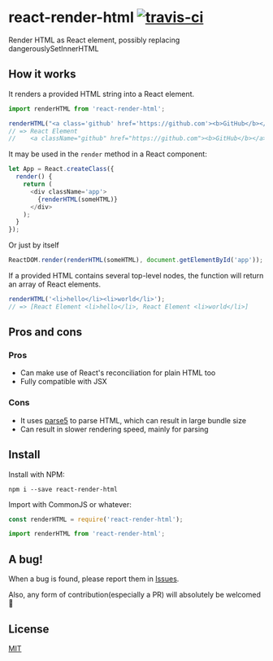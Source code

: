 # react-render-html [![travis-ci](https://travis-ci.org/noraesae/react-render-html.svg)](https://travis-ci.org/noraesae/react-render-html)

Render HTML as React element, possibly replacing dangerouslySetInnerHTML

## How it works

It renders a provided HTML string into a React element.

```js
import renderHTML from 'react-render-html';

renderHTML("<a class='github' href='https://github.com'><b>GitHub</b></a>")
// => React Element
//    <a className="github" href="https://github.com"><b>GitHub</b></a>
```

It may be used in the `render` method in a React component:

```js
let App = React.createClass({
  render() {
    return (
      <div className='app'>
        {renderHTML(someHTML)}
      </div>
    );
  }
});
```

Or just by itself
```js
ReactDOM.render(renderHTML(someHTML), document.getElementById('app'));
```

If a provided HTML contains several top-level nodes, the function will return
an array of React elements.

```js
renderHTML('<li>hello</li><li>world</li>');
// => [React Element <li>hello</li>, React Element <li>world</li>]
```

## Pros and cons

### Pros

- Can make use of React's reconciliation for plain HTML too
- Fully compatible with JSX

### Cons

- It uses [parse5](https://github.com/inikulin/parse5) to parse HTML, which can
  result in large bundle size
- Can result in slower rendering speed, mainly for parsing

## Install

Install with NPM:

```
npm i --save react-render-html
```

Import with CommonJS or whatever:

```js
const renderHTML = require('react-render-html');

import renderHTML from 'react-render-html';
```

## A bug!

When a bug is found, please report them in [Issues](https://github.com/noraesae/react-render-html/issues).

Also, any form of contribution(especially a PR) will absolutely be welcomed :beers:

## License

[MIT](LICENSE)
